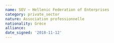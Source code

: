 ```yaml
---
name: SEV – Hellenic Federation of Enterprises
category: private_sector
nature: Association professionnelle 
nationality: Grèce
alliance: 
date_signed: '2018-11-12'
---
```

    